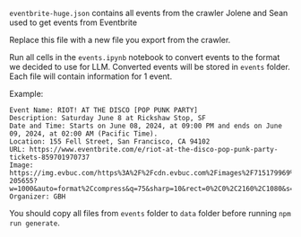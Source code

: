 `eventbrite-huge.json` contains all events from the crawler Jolene and Sean used to get events from Eventbrite

Replace this file with a new file you export from the crawler.

Run all cells in the `events.ipynb` notebook to convert events to the format we decided to use for LLM. Converted events will be stored in `events` folder. Each file will contain information for 1 event.

Example:
```
Event Name: RIOT! AT THE DISCO [POP PUNK PARTY]
Description: Saturday June 8 at Rickshaw Stop, SF
Date and Time: Starts on June 08, 2024, at 09:00 PM and ends on June 09, 2024, at 02:00 AM (Pacific Time).
Location: 155 Fell Street, San Francisco, CA 94102
URL: https://www.eventbrite.com/e/riot-at-the-disco-pop-punk-party-tickets-859701970737
Image: https://img.evbuc.com/https%3A%2F%2Fcdn.evbuc.com%2Fimages%2F715179969%2F5617198057%2F1%2Foriginal.20240308-205655?w=1000&auto=format%2Ccompress&q=75&sharp=10&rect=0%2C0%2C2160%2C1080&s=451c14d9280233cd9ca4bd4823810a28
Organizer: GBH

```

You should copy all files from `events` folder to `data` folder before running `npm run generate`. 